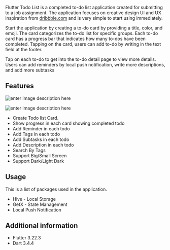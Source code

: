 
Flutter Todo List is a completed to-do list application created for submitting to a job assignment. The application focuses on creative design UI and UX inspiration from  [dribbble.com](https://dribbble.com/shots/14064472-Note-Circle-Todo-list-app-home-add)  and is very simple to start using immediately.

Start the application by creating a to-do card by providing a title, color, and emoji. The card categorizes the to-do list for specific groups. Each to-do card has a progress bar that indicates how many to-dos have been completed. Tapping on the card, users can add to-do by writing in the text field at the footer. 

Tap on each to-do to get into the to-do detail page to view more details. Users can add reminders by local push notification, write more descriptions, and add more subtasks 

## Features

![enter image description here](https://instant-app.sgp1.cdn.digitaloceanspaces.com/Assets/github/todo_list.jpg)

![enter image description here](https://instant-app.sgp1.cdn.digitaloceanspaces.com/Assets/github/todo_tablet.jpg)

 - Create Todo list Card.
 - Show progress in each card showing completed todo
 - Add Reminder in each todo
 - Add Tags in each todo
 - Add Subtasks in each todo
 - Add Description in each todo
 - Search By Tags
 - Support Big/Small Screen
 - Support Dark/Light Dark
 
## Usage

This is a list of packages used in the application.
 - Hive - Local Storage
 - GetX - State Management
 - Local Push Notification

## Additional information

 - Flutter 3.22.3
 - Dart 3.4.4